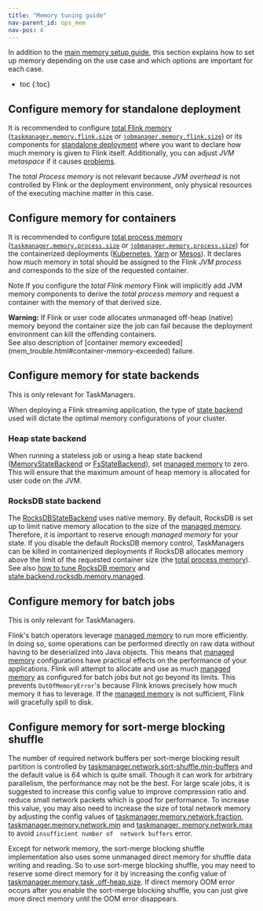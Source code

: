 ```yaml
---
title: "Memory tuning guide"
nav-parent_id: ops_mem
nav-pos: 4
---
```

<!--
Licensed to the Apache Software Foundation (ASF) under one
or more contributor license agreements.  See the NOTICE file
distributed with this work for additional information
regarding copyright ownership.  The ASF licenses this file
to you under the Apache License, Version 2.0 (the
"License"); you may not use this file except in compliance
with the License.  You may obtain a copy of the License at

  http://www.apache.org/licenses/LICENSE-2.0

Unless required by applicable law or agreed to in writing,
software distributed under the License is distributed on an
"AS IS" BASIS, WITHOUT WARRANTIES OR CONDITIONS OF ANY
KIND, either express or implied.  See the License for the
specific language governing permissions and limitations
under the License.
-->

In addition to the [main memory setup guide](mem_setup.html), this section explains how to set up memory
depending on the use case and which options are important for each case.

* toc
{:toc}

## Configure memory for standalone deployment

It is recommended to configure [total Flink memory](mem_setup.html#configure-total-memory)
([`taskmanager.memory.flink.size`](../config.html#taskmanager-memory-flink-size) or [`jobmanager.memory.flink.size`](../config.html#jobmanager-memory-flink-size))
or its components for [standalone deployment](../deployment/cluster_setup.html) where you want to declare how much memory
is given to Flink itself. Additionally, you can adjust *JVM metaspace* if it causes [problems](mem_trouble.html#outofmemoryerror-metaspace).

The *total Process memory* is not relevant because *JVM overhead* is not controlled by Flink or the deployment environment,
only physical resources of the executing machine matter in this case.

## Configure memory for containers

It is recommended to configure [total process memory](mem_setup.html#configure-total-memory)
([`taskmanager.memory.process.size`](../config.html#taskmanager-memory-process-size) or [`jobmanager.memory.process.size`](../config.html#jobmanager-memory-process-size))
for the containerized deployments ([Kubernetes](../deployment/kubernetes.html), [Yarn](../deployment/yarn_setup.html) or [Mesos](../deployment/mesos.html)).
It declares how much memory in total should be assigned to the Flink *JVM process* and corresponds to the size of the requested container.

<span class="label label-info">Note</span> If you configure the *total Flink memory* Flink will implicitly add JVM memory components
to derive the *total process memory* and request a container with the memory of that derived size.

<div class="alert alert-warning">
  <strong>Warning:</strong> If Flink or user code allocates unmanaged off-heap (native) memory beyond the container size
  the job can fail because the deployment environment can kill the offending containers.
</div>
See also description of [container memory exceeded](mem_trouble.html#container-memory-exceeded) failure.

## Configure memory for state backends

This is only relevant for TaskManagers.

When deploying a Flink streaming application, the type of [state backend](../state/state_backends.html) used
will dictate the optimal memory configurations of your cluster.

### Heap state backend

When running a stateless job or using a heap state backend ([MemoryStateBackend](../state/state_backends.html#the-memorystatebackend)
or [FsStateBackend](../state/state_backends.html#the-fsstatebackend)), set [managed memory](mem_setup_tm.html#managed-memory) to zero.
This will ensure that the maximum amount of heap memory is allocated for user code on the JVM.

### RocksDB state backend

The [RocksDBStateBackend](../state/state_backends.html#the-rocksdbstatebackend) uses native memory. By default,
RocksDB is set up to limit native memory allocation to the size of the [managed memory](mem_setup_tm.html#managed-memory).
Therefore, it is important to reserve enough *managed memory* for your state. If you disable the default RocksDB memory control,
TaskManagers can be killed in containerized deployments if RocksDB allocates memory above the limit of the requested container size
(the [total process memory](mem_setup.html#configure-total-memory)).
See also [how to tune RocksDB memory](../state/large_state_tuning.html#tuning-rocksdb-memory)
and [state.backend.rocksdb.memory.managed](../config.html#state-backend-rocksdb-memory-managed).

## Configure memory for batch jobs

This is only relevant for TaskManagers.

Flink's batch operators leverage [managed memory](../memory/mem_setup_tm.html#managed-memory) to run more efficiently.
In doing so, some operations can be performed directly on raw data without having to be deserialized into Java objects.
This means that [managed memory](../memory/mem_setup_tm.html#managed-memory) configurations have practical effects
on the performance of your applications. Flink will attempt to allocate and use as much [managed memory](../memory/mem_setup_tm.html#managed-memory)
as configured for batch jobs but not go beyond its limits. This prevents `OutOfMemoryError`'s because Flink knows precisely
how much memory it has to leverage. If the [managed memory](../memory/mem_setup_tm.html#managed-memory) is not sufficient,
Flink will gracefully spill to disk.

## Configure memory for sort-merge blocking shuffle

The number of required network buffers per sort-merge blocking result partition is controlled by 
[taskmanager.network.sort-shuffle.min-buffers](../config.html#taskmanager-network-sort-shuffle-min-buffers)
and the default value is 64 which is quite small. Though it can work for arbitrary parallelism, the 
performance may not be the best. For large scale jobs, it is suggested to increase this config value 
to improve compression ratio and reduce small network packets which is good for performance. To increase 
this value, you may also need to increase the size of total network memory by adjusting the config 
values of [taskmanager.memory.network.fraction](../config.html#taskmanager-memory-network-fraction),
[taskmanager.memory.network.min](../config.html#taskmanager-memory-network-min) and [taskmanager.
memory.network.max](../config.html#taskmanager-memory-network-max) to avoid `insufficient number of 
network buffers` error.

Except for network memory, the sort-merge blocking shuffle implementation also uses some unmanaged 
direct memory for shuffle data writing and reading. So to use sort-merge blocking shuffle, you may 
need to reserve some direct memory for it by increasing the config value of [taskmanager.memory.task
.off-heap.size](../config.html#taskmanager-memory-task-off-heap-size). If direct memory OOM error 
occurs after you enable the sort-merge blocking shuffle, you can just give more direct memory until 
the OOM error disappears.
